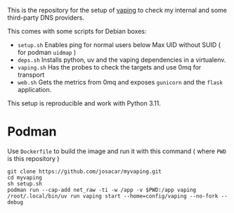 

This is the repository for the setup of [vaping](https://github.com/20c/vaping)  to check my internal and some third-party DNS providers.

This comes with some scripts for Debian boxes:
- `setup.sh` Enables ping for normal users below Max UID without SUID ( for podman `uidmap` )
- `deps.sh` Installs python, uv and the vaping dependencies in a virtualenv.
- `vaping.sh` Has the probes to check the targets and use 0mq for transport
- `web.sh` Gets the metrics from 0mq and exposes `gunicorn` and the `flask` application.

This setup is reproducible and work with Python 3.11.


# Podman

Use `Dockerfile` to build the image and run it with this command ( where `PWD` is this repository )

```
git clone https://github.com/josacar/myvaping.git
cd myvaping
sh setup.sh
podman run --cap-add net_raw -ti -w /app -v $PWD:/app vaping /root/.local/bin/uv run vaping start --home=config/vaping --no-fork --debug
```
